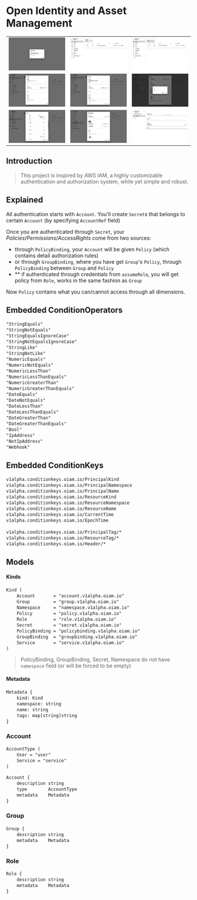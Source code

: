 # Open Identity and Asset Management

<table>
  <tr>
    <td><img src="https://github.com/joesonw/oiam.io/blob/master/images/1.png?raw=true"></td>
    <td><img src="https://github.com/joesonw/oiam.io/blob/master/images/2.png?raw=true"></td>
    <td><img src="https://github.com/joesonw/oiam.io/blob/master/images/3.png?raw=true"></td>
  </tr>
  <tr>
    <td><img src="https://github.com/joesonw/oiam.io/blob/master/images/4.png?raw=true"></td>
    <td><img src="https://github.com/joesonw/oiam.io/blob/master/images/5.png?raw=true"></td>
    <td><img src="https://github.com/joesonw/oiam.io/blob/master/images/6.png?raw=true"></td>
  </tr>
  <tr>
    <td><img src="https://github.com/joesonw/oiam.io/blob/master/images/7.png?raw=true"></td>
    <td><img src="https://github.com/joesonw/oiam.io/blob/master/images/8.png?raw=true"></td>
    <td><img src="https://github.com/joesonw/oiam.io/blob/master/images/9.png?raw=true"></td>
  </tr>
</table>


## Introduction

> This project is inspired by AWS IAM, a highly customizable authentication and authorization system, while yet simple and robust.

## Explained

All authentication starts with `Account`. You'll create `Secret`s that belongs to certain `Account` (by specifying `AccountRef` field)


Once you are authenticated through `Secret`, your _Policies_/_Permissions_/_AccessRights_ come from two sources:
 * through `PolicyBinding`, your `Account` will be given `Policy` (which contains detail authorization rules)
 * or through `GroupBinding`, where you have get `Group`'s `Policy`, through `PolicyBinding` between `Group` and `Policy`
 * \*\* if authenticated through credentials from `assumeRole`, you will get policy from `Role`, works in the same fashion as `Group`
 
 
Now `Policy` contains what you can/cannot access through all dimensions.


## Embedded ConditionOperators
```
"StringEquals"
"StringNotEquals"
"StringEqualsIgnoreCase"
"StringNotEqualsIgnoreCase"
"StringLike"
"StringNotLike"
"NumericEquals"
"NumericNotEquals"
"NumericLessThan"
"NumericLessThanEquals"
"NumericGreaterThan"
"NumericGreaterThanEquals"
"DateEquals"
"DateNotEquals"
"DateLessThan"
"DateLessThanEquals"
"DateGreaterThan"
"DateGreaterThanEquals"
"Bool"
"IpAddress"
"NotIpAddress"
"Webhook"
```

## Embedded ConditionKeys
```
v1alpha.conditionkeys.oiam.io/PrincipalKind
v1alpha.conditionkeys.oiam.io/PrincipalNamespace
v1alpha.conditionkeys.oiam.io/PrincipalName
v1alpha.conditionkeys.oiam.io/ResourceKind
v1alpha.conditionkeys.oiam.io/ResourceNamespace
v1alpha.conditionkeys.oiam.io/ResourceName
v1alpha.conditionkeys.oiam.io/CurrentTime
v1alpha.conditionkeys.oiam.io/EpochTime

v1alpha.conditionkeys.oiam.io/PrincipalTag/*
v1alpha.conditionkeys.oiam.io/ResourceTag/*
v1alpha.conditionkeys.oiam.io/Header/*
```

## Models

#### Kinds 
```
Kind (
    Account       = "account.v1alpha.oiam.io"
    Group         = "group.v1alpha.oiam.io"
    Namespace     = "namespace.v1alpha.oiam.io"
    Policy        = "policy.v1alpha.oiam.io"
    Role          = "role.v1alpha.oiam.io"
    Secret        = "secret.v1alpha.oiam.io"
    PolicyBinding = "policybinding.v1alpha.oiam.io"
    GroupBinding  = "groupbinding.v1alpha.oiam.io"
    Service       = "service.v1alpha.oiam.io"
)
```


>  PolicyBinding, GroupBinding, Secret, Namespace do not have `namespace` field (or will be forced to be empty)

#### Metadata

```
Metadata {
    kind: Kind
    namespace: string
    name: string
    tags: map[string]string
}
```

### Account


```
AccountType ( 
    User = "user"
    Service = "service"
)
```

```
Account {
    description string 
    type        AccountType
    metadata    Metadata
}
```

### Group

```
Group {
    description string 
    metadata    Metadata
}
```

### Role

```
Role {
    description string 
    metadata    Metadata
}
```

